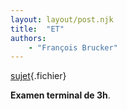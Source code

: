 ```yaml
---
layout: layout/post.njk 
title:  "ET"
authors: 
    - "François Brucker"
---
```


[sujet](./et_2022_2023.pdf){.fichier}

**Examen terminal de 3h**.

